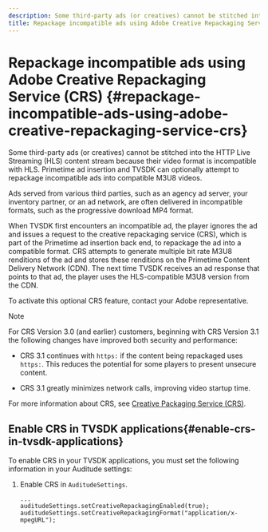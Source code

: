 ```yaml
---
description: Some third-party ads (or creatives) cannot be stitched into the HTTP Live Streaming (HLS) content stream because their video format is incompatible with HLS. Primetime ad insertion and TVSDK can optionally attempt to repackage incompatible ads into compatible M3U8 videos.
title: Repackage incompatible ads using Adobe Creative Repackaging Service (CRS)
---
```


# Repackage incompatible ads using Adobe Creative Repackaging Service (CRS) {#repackage-incompatible-ads-using-adobe-creative-repackaging-service-crs}

Some third-party ads (or creatives) cannot be stitched into the HTTP Live Streaming (HLS) content stream because their video format is incompatible with HLS. Primetime ad insertion and TVSDK can optionally attempt to repackage incompatible ads into compatible M3U8 videos.

Ads served from various third parties, such as an agency ad server, your inventory partner, or an ad network, are often delivered in incompatible formats, such as the progressive download MP4 format.

When TVSDK first encounters an incompatible ad, the player ignores the ad and issues a request to the creative repackaging service (CRS), which is part of the Primetime ad insertion back end, to repackage the ad into a compatible format. CRS attempts to generate multiple bit rate M3U8 renditions of the ad and stores these renditions on the Primetime Content Delivery Network (CDN). The next time TVSDK receives an ad response that points to that ad, the player uses the HLS-compatible M3U8 version from the CDN.

To activate this optional CRS feature, contact your Adobe representative. 

>[!NOTE]
>
>For CRS Version 3.0 (and earlier) customers, beginning with CRS Version 3.1 the following changes have improved both security and performance:
>
>* CRS 3.1 continues with `https:` if the content being repackaged uses `https:`. This reduces the potential for some players to present unsecure content.
>
>* CRS 3.1 greatly minimizes network calls, improving video startup time.
>

For more information about CRS, see [Creative Packaging Service (CRS)](https://helpx.adobe.com/content/dam/help/en/primetime/drm/drm_certificate_enrollment.pdf).

## Enable CRS in TVSDK applications{#enable-crs-in-tvsdk-applications}

To enable CRS in your TVSDK applications, you must set the following information in your Auditude settings:

1. Enable CRS in `AuditudeSettings`.

   ```
   ... 
   auditudeSettings.setCreativeRepackagingEnabled(true); 
   auditudeSettings.setCreativeRepackagingFormat("application/x-mpegURL"); 
   ```
